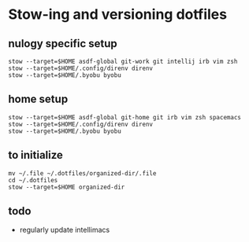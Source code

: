 # Stow-ing and versioning dotfiles

## nulogy specific setup
```shell
stow --target=$HOME asdf-global git-work git intellij irb vim zsh
stow --target=$HOME/.config/direnv direnv
stow --target=$HOME/.byobu byobu
```

## home setup
```shell
stow --target=$HOME asdf-global git-home git irb vim zsh spacemacs
stow --target=$HOME/.config/direnv direnv
stow --target=$HOME/.byobu byobu
```

## to initialize
```shell
mv ~/.file ~/.dotfiles/organized-dir/.file
cd ~/.dotfiles
stow --target=$HOME organized-dir
```

## todo
- regularly update intellimacs
